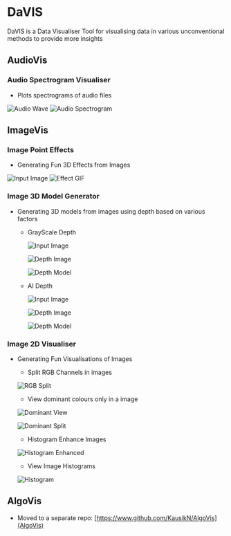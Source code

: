 # DaVIS
 DaVIS is a Data Visualiser Tool for visualising data in various unconventional methods to provide more insights

## AudioVis
### Audio Spectrogram Visualiser
   - Plots spectrograms of audio files
   
   ![Audio Wave](AudioVis/GeneratedVisualisations/AudioSpectrogram_AudioWave.png)
   ![Audio Spectrogram](AudioVis/GeneratedVisualisations/AudioSpectrogram_Spectrogram.png)
   
## ImageVis
### Image Point Effects
   - Generating Fun 3D Effects from Images
   
   ![Input Image](ImageVis/GeneratedVisualisations/Pika.jpg)
   ![Effect GIF](ImageVis/GeneratedVisualisations/Pika_IPEffect.gif)

### Image 3D Model Generator
   - Generating 3D models from images using depth based on various factors
   
      - GrayScale Depth

         ![Input Image](ImageVis/GeneratedVisualisations/Image3DVis_GrayScaleDepth_InputImage.png)

         ![Depth Image](ImageVis/GeneratedVisualisations/Image3DVis_GrayScaleDepth_DepthImage.png)

         ![Depth Model](ImageVis/GeneratedVisualisations/Image3DVis_GrayScaleDepth_Model.PNG)

      - AI Depth

         ![Input Image](ImageVis/GeneratedVisualisations/Image3DVis_AIDepth_InputImage.PNG)

         ![Depth Image](ImageVis/GeneratedVisualisations/Image3DVis_AIDepth_DepthImage.png)

         ![Depth Model](ImageVis/GeneratedVisualisations/Image3DVis_AIDepth_Model.PNG)

### Image 2D Visualiser
   - Generating Fun Visualisations of Images

      - Split RGB Channels in images
   
      ![RGB Split](ImageVis/GeneratedVisualisations/Image2DVis_RGBChannelSplit.png)

      - View dominant colours only in a image
   
      ![Dominant View](ImageVis/GeneratedVisualisations/Image2DVis_DominantChannel.png)

      ![Dominant Split](ImageVis/GeneratedVisualisations/Image2DVis_RGBDominantChannelSplit.png)

      - Histogram Enhance Images
   
      ![Histogram Enhanced](ImageVis/GeneratedVisualisations/Image2DVis_ImageEnhance.png)

      - View Image Histograms
   
      ![Histogram](ImageVis/GeneratedVisualisations/Image2DVis_ImageHistogram.png)

## AlgoVis

 - Moved to a separate repo: [https://www.github.com/KausikN/AlgoVis](AlgoVis)